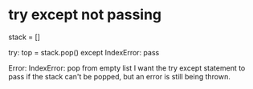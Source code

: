 
# try except not passing

stack = []

try:
    top = stack.pop()
except IndexError:
    pass


Error: IndexError: pop from empty list
I want the try except statement to pass if the stack can't be popped, but an error is still being thrown.

        